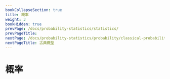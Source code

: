 ```yaml
---
bookCollapseSection: true
title: 概率
weight: 3
bookHidden: true
prevPage: /docs/probability-statistics/statistics/
prevPageTitle: 
nextPage: /docs/probability-statistics/probability/classical-probability
nextPageTitle: 古典概型
---
```


# 概率

